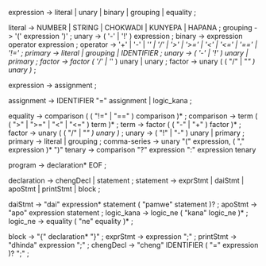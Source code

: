 expression -> literal
            | unary
            | binary
            | grouping 
            | equality ;

literal -> NUMBER  | STRING | CHOKWADI | KUNYEPA | HAPANA ;
grouping -> '(' expression ')' ;
unary -> ( '-' | '!' ) expression ;
binary -> expression operator expression ;
operator -> '+' | '-' | '*' | '/' | '>' | '>=' | '<' | '<=' | '==' | '!=' ;
primary -> literal | grouping | IDENTIFIER ;
unary -> ( '-' | '!' ) unary 
       | primary ;
factor -> factor ( '/' | '*' ) unary 
       | unary ;
factor -> unary ( ( "/" | "*" ) unary )* ;


expression -> assignment ;

assignment -> IDENTIFIER "=" assignment | logic_kana ; 

equality -> comparison ( ( "!=" | "==" ) comparison )* ;
comparison -> term ( ( ">" | ">=" | "<" | "<=" ) term )* ;
term -> factor ( ( "-" | "+" ) factor )* ;
factor -> unary ( ( "/" | "*" ) unary )* ;
unary -> ( "!" | "-" ) unary 
       | primary ;
primary -> literal | grouping ;
comma-series -> unary "(" expression, ( "," expression )* ")"
tenary -> comparison "?" expression ":" expression tenary

program     ->  declaration* EOF ;

declaration -> chengDecl 
             | statement ;
statement   -> exprStmt
             | daiStmt
             | apoStmt
             | printStmt 
             | block ;

daiStmt     -> "dai"  expression* statement ( "pamwe"  statement )? ;
apoStmt     -> "apo"  expression statement ;
logic_kana  -> logic_ne ( "kana" logic_ne )* ;
logic_ne    -> equality ( "ne" equality )* ;

block       -> "{" declaration* "}" ;
exprStmt    -> expression ";" ;
printStmt   -> "dhinda" expression ";" ;
chengDecl   -> "cheng" IDENTIFIER ( "="  expression )? ";" ;
